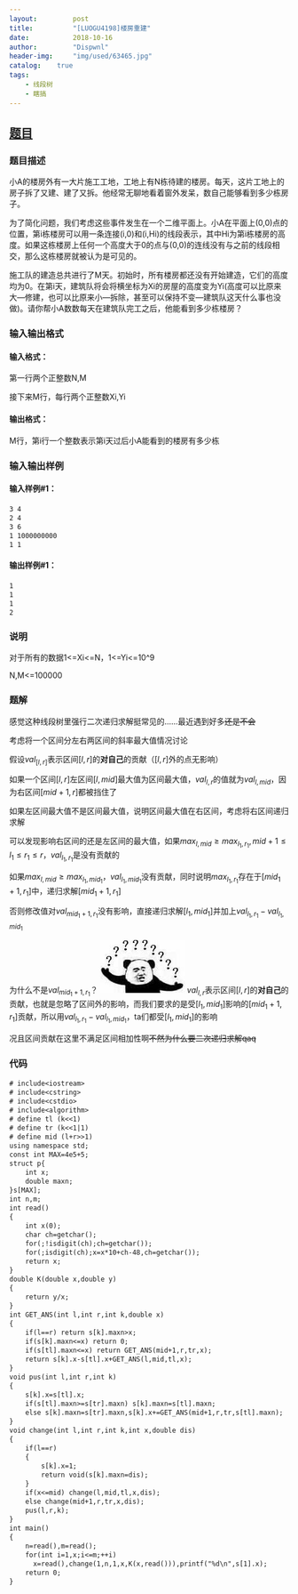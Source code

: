 ```yaml
---
layout:         post
title:          "[LUOGU4198]楼房重建"
date:           2018-10-16
author:         "Dispwnl"
header-img:     "img/used/63465.jpg"
catalog:    true
tags:
    - 线段树
    - 瞎搞
---
```

## [题目](https://www.luogu.org/problemnew/show/P4198)
### 题目描述
小A的楼房外有一大片施工工地，工地上有N栋待建的楼房。每天，这片工地上的房子拆了又建、建了又拆。他经常无聊地看着窗外发呆，数自己能够看到多少栋房子。

为了简化问题，我们考虑这些事件发生在一个二维平面上。小A在平面上(0,0)点的位置，第i栋楼房可以用一条连接(i,0)和(i,Hi)的线段表示，其中Hi为第i栋楼房的高度。如果这栋楼房上任何一个高度大于0的点与(0,0)的连线没有与之前的线段相交，那么这栋楼房就被认为是可见的。

施工队的建造总共进行了M天。初始时，所有楼房都还没有开始建造，它们的高度均为0。在第i天，建筑队将会将横坐标为Xi的房屋的高度变为Yi(高度可以比原来大—修建，也可以比原来小—拆除，甚至可以保持不变—建筑队这天什么事也没做)。请你帮小A数数每天在建筑队完工之后，他能看到多少栋楼房？

### 输入输出格式
#### 输入格式：
第一行两个正整数N,M

接下来M行，每行两个正整数Xi,Yi

#### 输出格式：
M行，第i行一个整数表示第i天过后小A能看到的楼房有多少栋

### 输入输出样例
#### 输入样例#1： 
```
3 4
2 4
3 6
1 1000000000
1 1
```
#### 输出样例#1： 
```
1
1
1
2
```
### 说明
对于所有的数据1<=Xi<=N，1<=Yi<=10^9

N,M<=100000

### 题解
感觉这种线段树里强行二次递归求解挺常见的……最近遇到好多~~还是不会~~

考虑将一个区间分左右两区间的斜率最大值情况讨论

假设$val_{[l,r]}$表示区间$[l,r]$的**对自己**的贡献（$[l,r]$外的点无影响）

如果一个区间$[l,r]$左区间$[l,mid]$最大值为区间最大值，$val_{l,r}$的值就为$val_{l,mid}$，因为右区间$[mid+1,r]$都被挡住了

如果左区间最大值不是区间最大值，说明区间最大值在右区间，考虑将右区间递归求解

可以发现影响右区间的还是左区间的最大值，如果$max_{l,mid}\geq max_{l_1,r_1},mid+1\leq l_1\leq r_1\leq r$，$val_{l_1,r_1}$是没有贡献的

如果$max_{l,mid}\geq max_{l_1,mid_1}$，$val_{l_1,mid_1}$没有贡献，同时说明$max_{l_1,r_1}$存在于$[mid_1+1,r_1]$中，递归求解$[mid_1+1,r_1]$

否则修改值对$val_{mid_1+1,r_1}$没有影响，直接递归求解$[l_1,mid_1]$并加上$val_{l_1,r_1}-val_{l_1,mid_1}$

为什么不是$val_{mid_1+1,r_1}$？
![](/img/？？？？？.jpg)
$val_{l,r}$表示区间$[l,r]$的**对自己**的贡献，也就是忽略了区间外的影响，而我们要求的是受$[l_1,mid_1]$影响的$[mid_1+1,r_1]$贡献，所以用$val_{l_1,r_1}-val_{l_1,mid_1}$，ta们都受$[l_1,mid_1]$的影响

况且区间贡献在这里不满足区间相加性啊~~不然为什么要二次递归求解qaq~~

### 代码
```
# include<iostream>
# include<cstring>
# include<cstdio>
# include<algorithm>
# define tl (k<<1)
# define tr (k<<1|1)
# define mid (l+r>>1)
using namespace std;
const int MAX=4e5+5;
struct p{
	int x;
	double maxn;
}s[MAX];
int n,m;
int read()
{
	int x(0);
	char ch=getchar();
	for(;!isdigit(ch);ch=getchar());
	for(;isdigit(ch);x=x*10+ch-48,ch=getchar());
	return x;
}
double K(double x,double y)
{
	return y/x;
}
int GET_ANS(int l,int r,int k,double x)
{
	if(l==r) return s[k].maxn>x;
	if(s[k].maxn<=x) return 0;
	if(s[tl].maxn<=x) return GET_ANS(mid+1,r,tr,x);
	return s[k].x-s[tl].x+GET_ANS(l,mid,tl,x);
}
void pus(int l,int r,int k)
{
	s[k].x=s[tl].x;
	if(s[tl].maxn>=s[tr].maxn) s[k].maxn=s[tl].maxn;
	else s[k].maxn=s[tr].maxn,s[k].x+=GET_ANS(mid+1,r,tr,s[tl].maxn);
}
void change(int l,int r,int k,int x,double dis)
{
	if(l==r)
	{
		s[k].x=1;
		return void(s[k].maxn=dis);
	}
	if(x<=mid) change(l,mid,tl,x,dis);
	else change(mid+1,r,tr,x,dis);
	pus(l,r,k);
}
int main()
{
	n=read(),m=read();
	for(int i=1,x;i<=m;++i)
	  x=read(),change(1,n,1,x,K(x,read())),printf("%d\n",s[1].x);
	return 0;
}
```
